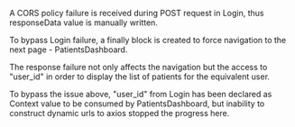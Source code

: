 A CORS policy failure is received during POST request in Login, thus responseData value is manually written.

To bypass Login failure, a finally block is created to force navigation to the next page - PatientsDashboard.

The response failure not only affects the navigation but the access to "user_id" in order to display the list 
of patients for the equivalent user. 

To bypass the issue above, "user_id" from Login has been declared as Context value to be consumed by PatientsDashboard, 
but inability to construct dynamic urls to axios stopped the progress here.